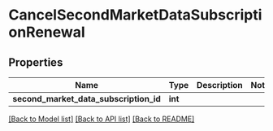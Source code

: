 # CancelSecondMarketDataSubscriptionRenewal

## Properties
Name | Type | Description | Notes
------------ | ------------- | ------------- | -------------
**second_market_data_subscription_id** | **int** |  | 

[[Back to Model list]](../README.md#documentation-for-models) [[Back to API list]](../README.md#documentation-for-api-endpoints) [[Back to README]](../README.md)


